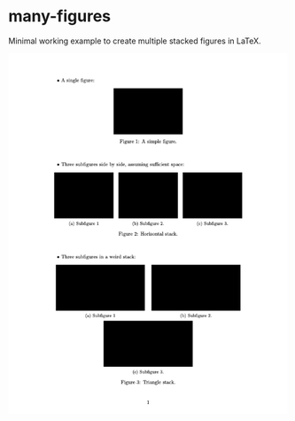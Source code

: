 # many-figures

Minimal working example to create multiple stacked figures in LaTeX.

![example](./example.png)